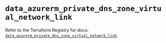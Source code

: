 # `data_azurerm_private_dns_zone_virtual_network_link`

Refer to the Terraform Registry for docs: [`data_azurerm_private_dns_zone_virtual_network_link`](https://registry.terraform.io/providers/hashicorp/azurerm/4.3.0/docs/data-sources/private_dns_zone_virtual_network_link).
